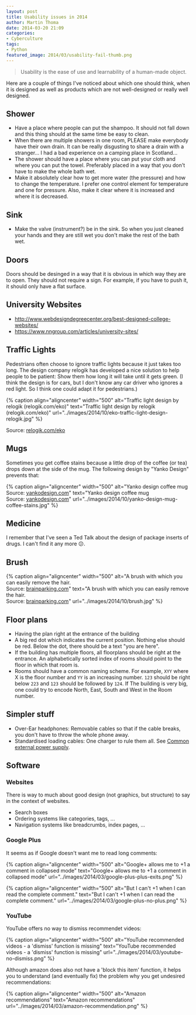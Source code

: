 ```yaml
---
layout: post
title: Usability issues in 2014
author: Martin Thoma
date: 2014-03-20 21:09
categories:
- Cyberculture
tags:
- Python
featured_image: 2014/03/usability-fail-thumb.png
---
```


> Usability is the ease of use and learnability of a human-made object.

Here are a couple of things I've noticed about which one should think, when it
is designed as well as products which are not well-designed or really well
designed.


## Shower

* Have a place where people can put the shampoo. It should not fall down and
  this thing should at the same time be easy to clean.
* When there are multiple showers in one room, PLEASE make everybody have their
  own drain. It can be really disgusting to share a drain with a stranger...
  I had a bad experience on a camping place in Scotland...
* The shower should have a place where you can put your cloth and where you can
  put the towel. Preferably placed in a way that you don't have to make the
  whole bath wet.
* Make it absolutely clear how to get more water (the pressure) and how to
  change the temperature. I prefer one control element for temperature and one
  for pressure. Also, make it clear where it is increased and where it is
  decreased.


## Sink

* Make the valve (instrument?) be in the sink. So when you just cleaned your
  hands and they are still wet you don't make the rest of the bath wet.


## Doors

Doors should be desinged in a way that it is obvious in which way they are to
open. They should not require a sign. For example, if you have to push it, it
should only have a flat surface.


## University Websites

* http://www.webdesigndegreecenter.org/best-designed-college-websites/
* https://www.nngroup.com/articles/university-sites/


## Traffic Lights

Pedestrians often choose to ignore traffic lights because it just takes too
long. The design company relogik has developed a nice solution to help people
to be patient: Show them how long it will take until it gets green.
(I think the design is for cars, but I don't know any car driver who ignores
a red light. So I think one could adapt it for pedestrians.)

{% caption align="aligncenter" width="500" alt="Traffic light design by relogik (relogik.com/eko)" text="Traffic light design by relogik (relogik.com/eko)" url="../images/2014/10/eko-traffic-light-design-relogik.jpg" %}

Source: [relogik.com/eko](http://relogik.com/eko)

## Mugs

Sometimes you get coffee stains because a little drop of the coffee (or tea)
drops down at the side of the mug. The following design by "Yanko Design"
prevents that:

{% caption align="aligncenter" width="500" alt="Yanko design coffee mug<br/> Source: <a href='http://www.yankodesign.com/2013/05/29/a-drip-free-world/'>yankodesign.com</a>" text="Yanko design coffee mug<br/> Source: <a href='http://www.yankodesign.com/2013/05/29/a-drip-free-world/'>yankodesign.com</a>" url="../images/2014/10/yanko-design-mug-coffee-stains.jpg" %}

## Medicine

I remember that I've seen a Ted Talk about the design of package inserts of
drugs. I can't find it any more 😕.

## Brush

{% caption align="aligncenter" width="500" alt="A brush with which you can easily remove the hair.<br/>Source: <a href='http://www.brainparking.com/view/topic.cfm?key_or=1166625&lenta_type=4'>brainparking.com</a>" text="A brush with which you can easily remove the hair.<br/>Source: <a href=''>brainparking.com</a>" url="../images/2014/10/brush.jpg" %}

## Floor plans

* Having the plan right at the entrance of the building
* A big red dot which indicates the current position. Nothing else should be
  red. Below the dot, there should be a text "you are here".
* If the building has multiple floors, all floorplans should be right at the
  entrance. An alphabetically sorted index of rooms should point to the floor
  in which that room is.
* Rooms should have a common naming scheme. For example, `XYY` where X is the
  floor number and `YY` is an increasing number. `123` should be right below
  `223` and `123` should be followed by `124`. If The building is very big,
  one could try to encode North, East, South and West in the Room number.

## Simpler stuff

* Over-Ear headphones: Removable cables so that if the cable breaks, you don't
  have to throw the whole phone away.
* Standardised loading cables: One charger to rule them all.
  See [Common external power supply](https://en.wikipedia.org/wiki/Common_external_power_supply).



## Software

### Websites

There is way to much about good design (not graphics, but structure) to say
in the context of websites.

* Search boxes
* Ordering systems like categories, tags, ...
* Navigation systems like breadcrumbs, index pages, ...


### Google Plus

It seems as if Google doesn't want me to read long comments:

{% caption align="aligncenter" width="500" alt="Google+ allows me to +1 a comment in collapsed mode" text="Google+ allows me to +1 a comment in collapsed mode" url="../images/2014/03/google-plus-plus-exits.png" %}

{% caption align="aligncenter" width="500" alt="But I can't +1 when I can read the complete comment." text="But I can't +1 when I can read the complete comment." url="../images/2014/03/google-plus-no-plus.png" %}

### YouTube

YouTube offers no way to dismiss recommendet videos:

{% caption align="aligncenter" width="500" alt="YouTube recommended videos - a 'dismiss' function is missing" text="YouTube recommended videos - a 'dismiss' function is missing" url="../images/2014/03/youtube-no-dismiss.png" %}

Although amazon does also not have a 'block this item' function, it helps you to
understand (and eventually fix) the problem why you get undesired recommendations:

{% caption align="aligncenter" width="500" alt="Amazon recommendations" text="Amazon recommendations" url="../images/2014/03/amazon-recommendation.png" %}